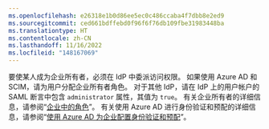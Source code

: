 ```yaml
---
ms.openlocfilehash: e26318e1b0d86ee5ec0c486ccaba4f7dbb8e2ed9
ms.sourcegitcommit: ced661bdffebd0f96f6f76db109fbe31983448ba
ms.translationtype: HT
ms.contentlocale: zh-CN
ms.lasthandoff: 11/16/2022
ms.locfileid: "148167069"
---
```

要使某人成为企业所有者，必须在 IdP 中委派访问权限。 如果使用 Azure AD 和 SCIM，请为用户分配企业所有者角色。 对于其他 IdP，请在 IdP 上的用户帐户的 SAML 断言中包含 `administrator` 属性，其值为 `true`。 有关企业所有者的详细信息，请参阅“[企业中的角色](/admin/user-management/managing-users-in-your-enterprise/roles-in-an-enterprise)”。 有关使用 Azure AD 进行身份验证和预配的详细信息，请参阅“[使用 Azure AD 为企业配置身份验证和预配](/admin/identity-and-access-management/using-saml-for-enterprise-iam/configuring-authentication-and-provisioning-for-your-enterprise-using-azure-ad)”。
